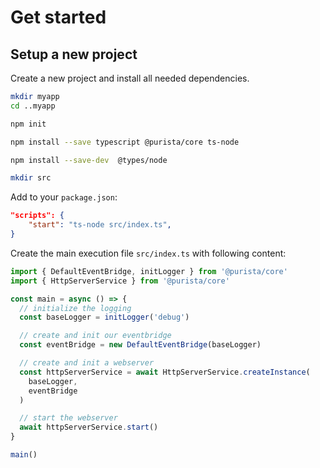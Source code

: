 # Get started

## Setup a new project

Create a new project and install all needed dependencies.

```sh
mkdir myapp
cd ..myapp

npm init

npm install --save typescript @purista/core ts-node

npm install --save-dev  @types/node

mkdir src
```

Add to your `package.json`:

```json
"scripts": {
    "start": "ts-node src/index.ts",
}
```

Create the main execution file `src/index.ts` with following content:

```typescript
import { DefaultEventBridge, initLogger } from '@purista/core'
import { HttpServerService } from '@purista/core'

const main = async () => {
  // initialize the logging
  const baseLogger = initLogger('debug')

  // create and init our eventbridge
  const eventBridge = new DefaultEventBridge(baseLogger)

  // create and init a webserver
  const httpServerService = await HttpServerService.createInstance(
    baseLogger,
    eventBridge
  )

  // start the webserver
  await httpServerService.start()
}

main()

```
